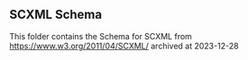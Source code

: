 ## SCXML Schema

This folder contains the Schema for SCXML from https://www.w3.org/2011/04/SCXML/
archived at 2023-12-28